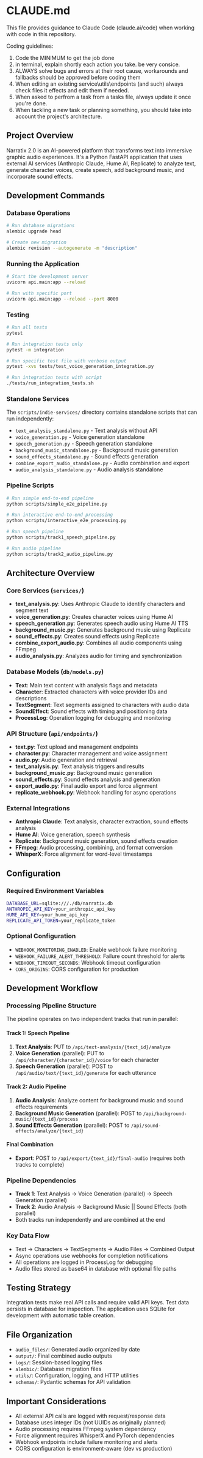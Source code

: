 # CLAUDE.md

This file provides guidance to Claude Code (claude.ai/code) when working with code in this repository.

Coding guidelines: 
1. Code the MINIMUM to get the job done
2. in terminal, explain shortly each action you take. be very consice. 
3. ALWAYS solve bugs and errors at their root cause, workarounds and fallbacks should be approved before coding them
4. When editing an existing service\utils\endpoints (and such) always check files it effects and edit them if needed. 
5. When asked to perfrom a task from a tasks file, always update it once you're done.
6. When tackling a new task or planning something, you should take into account the project's architecture.

## Project Overview

Narratix 2.0 is an AI-powered platform that transforms text into immersive graphic audio experiences. It's a Python FastAPI application that uses external AI services (Anthropic Claude, Hume AI, Replicate) to analyze text, generate character voices, create speech, add background music, and incorporate sound effects.


## Development Commands

### Database Operations
```bash
# Run database migrations
alembic upgrade head

# Create new migration
alembic revision --autogenerate -m "description"
```

### Running the Application
```bash
# Start the development server
uvicorn api.main:app --reload

# Run with specific port
uvicorn api.main:app --reload --port 8000
```

### Testing
```bash
# Run all tests
pytest

# Run integration tests only
pytest -m integration

# Run specific test file with verbose output
pytest -xvs tests/test_voice_generation_integration.py

# Run integration tests with script
./tests/run_integration_tests.sh
```

### Standalone Services
The `scripts/indie-services/` directory contains standalone scripts that can run independently:
- `text_analysis_standalone.py` - Text analysis without API
- `voice_generation.py` - Voice generation standalone
- `speech_generation.py` - Speech generation standalone
- `background_music_standalone.py` - Background music generation
- `sound_effects_standalone.py` - Sound effects generation
- `combine_export_audio_standalone.py` - Audio combination and export
- `audio_analysis_standalone.py` - Audio analysis standalone

### Pipeline Scripts
```bash
# Run simple end-to-end pipeline
python scripts/simple_e2e_pipeline.py

# Run interactive end-to-end processing
python scripts/interactive_e2e_processing.py

# Run speech pipeline
python scripts/track1_speech_pipeline.py

# Run audio pipeline
python scripts/track2_audio_pipeline.py
```

## Architecture Overview

### Core Services (`services/`)
- **text_analysis.py**: Uses Anthropic Claude to identify characters and segment text
- **voice_generation.py**: Creates character voices using Hume AI
- **speech_generation.py**: Generates speech audio using Hume AI TTS
- **background_music.py**: Generates background music using Replicate
- **sound_effects.py**: Creates sound effects using Replicate
- **combine_export_audio.py**: Combines all audio components using FFmpeg
- **audio_analysis.py**: Analyzes audio for timing and synchronization

### Database Models (`db/models.py`)
- **Text**: Main text content with analysis flags and metadata
- **Character**: Extracted characters with voice provider IDs and descriptions
- **TextSegment**: Text segments assigned to characters with audio data
- **SoundEffect**: Sound effects with timing and positioning data
- **ProcessLog**: Operation logging for debugging and monitoring

### API Structure (`api/endpoints/`)
- **text.py**: Text upload and management endpoints
- **character.py**: Character management and voice assignment
- **audio.py**: Audio generation and retrieval
- **text_analysis.py**: Text analysis triggers and results
- **background_music.py**: Background music generation
- **sound_effects.py**: Sound effects analysis and generation
- **export_audio.py**: Final audio export and force alignment
- **replicate_webhook.py**: Webhook handling for async operations

### External Integrations
- **Anthropic Claude**: Text analysis, character extraction, sound effects analysis
- **Hume AI**: Voice generation, speech synthesis
- **Replicate**: Background music generation, sound effects creation
- **FFmpeg**: Audio processing, combining, and format conversion
- **WhisperX**: Force alignment for word-level timestamps

## Configuration

### Required Environment Variables
```bash
DATABASE_URL=sqlite:///./db/narratix.db
ANTHROPIC_API_KEY=your_anthropic_api_key
HUME_API_KEY=your_hume_api_key
REPLICATE_API_TOKEN=your_replicate_token
```

### Optional Configuration
- `WEBHOOK_MONITORING_ENABLED`: Enable webhook failure monitoring
- `WEBHOOK_FAILURE_ALERT_THRESHOLD`: Failure count threshold for alerts
- `WEBHOOK_TIMEOUT_SECONDS`: Webhook timeout configuration
- `CORS_ORIGINS`: CORS configuration for production

## Development Workflow

### Processing Pipeline Structure

The pipeline operates on two independent tracks that run in parallel:

#### Track 1: Speech Pipeline
1. **Text Analysis**: PUT to `/api/text-analysis/{text_id}/analyze`
2. **Voice Generation** (parallel): PUT to `/api/character/{character_id}/voice` for each character
3. **Speech Generation** (parallel): POST to `/api/audio/text/{text_id}/generate` for each utterance

#### Track 2: Audio Pipeline
1. **Audio Analysis**: Analyze content for background music and sound effects requirements
2. **Background Music Generation** (parallel): POST to `/api/background-music/{text_id}/process`
3. **Sound Effects Generation** (parallel): POST to `/api/sound-effects/analyze/{text_id}`

#### Final Combination
- **Export**: POST to `/api/export/{text_id}/final-audio` (requires both tracks to complete)

### Pipeline Dependencies
- **Track 1**: Text Analysis → Voice Generation (parallel) → Speech Generation (parallel)
- **Track 2**: Audio Analysis → Background Music || Sound Effects (both parallel)
- Both tracks run independently and are combined at the end

### Key Data Flow
- Text → Characters → TextSegments → Audio Files → Combined Output
- Async operations use webhooks for completion notifications
- All operations are logged in ProcessLog for debugging
- Audio files stored as base64 in database with optional file paths

## Testing Strategy

Integration tests make real API calls and require valid API keys. Test data persists in database for inspection. The application uses SQLite for development with automatic table creation.

## File Organization

- `audio_files/`: Generated audio organized by date
- `output/`: Final combined audio outputs
- `logs/`: Session-based logging files
- `alembic/`: Database migration files
- `utils/`: Configuration, logging, and HTTP utilities
- `schemas/`: Pydantic schemas for API validation

## Important Considerations

- All external API calls are logged with request/response data
- Database uses integer IDs (not UUIDs as originally planned)
- Audio processing requires FFmpeg system dependency
- Force alignment requires WhisperX and PyTorch dependencies
- Webhook endpoints include failure monitoring and alerts
- CORS configuration is environment-aware (dev vs production)
